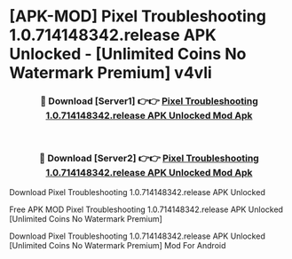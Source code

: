 # [APK-MOD] Pixel Troubleshooting 1.0.714148342.release APK Unlocked - [Unlimited Coins No Watermark Premium] v4vli



<div align="center">
<h3>🔴 Download [Server1] 👉👉 <a href="https://momento.my/?title=Pixel_Troubleshooting_1.0.714148342.release_APK_Unlocked">Pixel Troubleshooting 1.0.714148342.release APK Unlocked Mod Apk</a></h3><br>

<h3>🔴 Download [Server2] 👉👉 <a href="https://momento.my/?title=Pixel_Troubleshooting_1.0.714148342.release_APK_Unlocked">Pixel Troubleshooting 1.0.714148342.release APK Unlocked Mod Apk</a></h3>
</div>



Download Pixel Troubleshooting 1.0.714148342.release APK Unlocked 

Free APK MOD Pixel Troubleshooting 1.0.714148342.release APK Unlocked [Unlimited Coins No Watermark Premium]

Download Pixel Troubleshooting 1.0.714148342.release APK Unlocked [Unlimited Coins No Watermark Premium] Mod For Android
